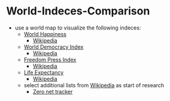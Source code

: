 # World-Indeces-Comparison

* use a world map to visualize the following indeces:
  * [World Happiness](https://worldhappiness.report/archive/)
    * [Wikipedia](https://en.wikipedia.org/wiki/World_Happiness_Report)
  * [World Democracy Index](https://www.eiu.com/n/campaigns/democracy-index-2020/)
    * [Wikipedia](https://en.wikipedia.org/wiki/Democracy_Index)
  * [Freedom Press Index](https://rsf.org/en/ranking_table)
    * [Wikipedia](https://en.wikipedia.org/wiki/Press_Freedom_Index)
  * [Life Expectancy](https://www.helpage.org/global-agewatch/population-ageing-data/)
    * [Wikipedia](https://en.wikipedia.org/wiki/List_of_countries_by_life_expectancy) 
  * select additional lists from [Wikipedia](https://en.wikipedia.org/wiki/List_of_international_rankings) as start of research
    * [Zero net tracker](https://zerotracker.net/) 
